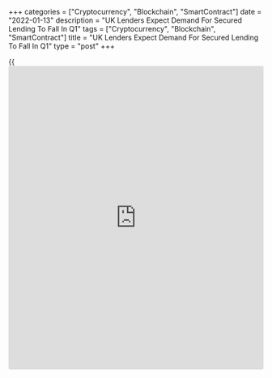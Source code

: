 +++
categories = ["Cryptocurrency", "Blockchain", "SmartContract"]
date = "2022-01-13"
description = "UK Lenders Expect Demand For Secured Lending To Fall In Q1"
tags = ["Cryptocurrency", "Blockchain", "SmartContract"]
title = "UK Lenders Expect Demand For Secured Lending To Fall In Q1"
type = "post"
+++

{{<iframe id="large-banner" src="https://www.bounty.group/#slide=7.0" width="100%" height="600" scrolling="no" style="border: 0px solid rgb(216, 221, 230); border-radius: 3px;">}}

UK lenders expect demand for secured lending to fall in the first
quarter, while that for unsecured lending is expected to improve, the
latest Credit Conditions Survey from the Bank of England showed on
Thursday.

Lenders observed a decrease in demand for secured lending for house
purchases in the three months to end-November and it was expected to
fall again in the coming quarter.

Meanwhile, demand for unsecured lending grew in the fourth quarter and
was forecast to improve again in the coming three months. Within the
overall figure, demand for both credit card lending and other unsecured
lending increased in the fourth quarter.  
  
Lenders reported that demand for corporate lending from small businesses
decreased, demand from medium-sized businesses was unchanged, and demand
from large firms slightly increased in the fourth quarter.  
  
Demand for corporate lending in the first quarter was expected to
increase slightly for small businesses, and expected to be unchanged for
both medium-sized and large businesses.

Further, the survey showed that the availability of secured credit to
households increased in the fourth quarter and expected the availability
to rise in the first quarter.

Similarly, the availability of unsecured credit to households increased
in the fourth quarter and was expected to increase in the first quarter.

Lenders reported that the overall availability of credit to the
corporate sector was unchanged in the fourth quarter, remaining
unchanged for businesses of all sizes.  
Overall availability was expected to remain unchanged in the first
quarter.

The survey was conducted between November 22 and December 10.

For comments and feedback [contact](https://www.playgroundfx.com/contact/): editorial@rtt[news](https://www.letsplayfx.com/blog/forex-news-website/).com

[Economic News][1]

 **What parts of the world are seeing the best (and worst) economic
performances lately? Click[here][2] to check out our [Econ Scorecard][2]
and find out! See up-to-the-moment [ranking](https://www.playgroundfx.com/blog/crypto-exchange-ranking/)s for the best and worst
performers in [GDP][2], [unemployment rate][3], [inflation][4] and much
more.**

   1. www.rtt[news](https://www.letsplayfx.com/blog/forex-news-website/).com/Content/EconomicNews.aspx
   2. www.rtt[news](https://www.letsplayfx.com/blog/forex-news-website/).com/economic-scorecard/world-rank/GDP/highest-performance.aspx
   3. www.rtt[news](https://www.letsplayfx.com/blog/forex-news-website/).com/economic-scorecard/world-rank/unemployment-rate/lowest-performance.aspx
   4. www.rtt[news](https://www.letsplayfx.com/blog/forex-news-website/).com/economic-scorecard/world-rank/CPI/highest-performance.aspx